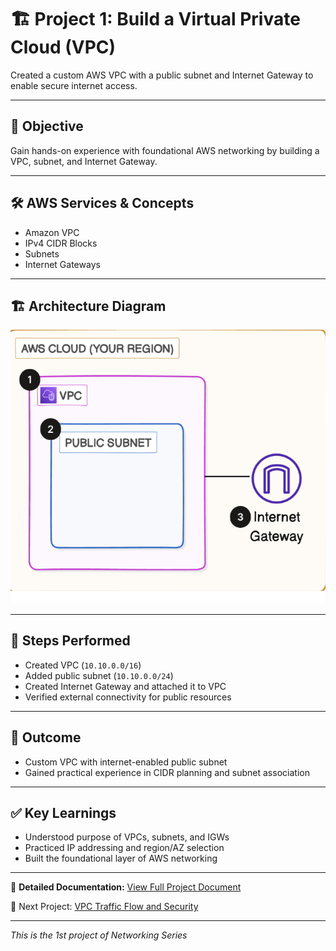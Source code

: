 # 🏗️ Project 1: Build a Virtual Private Cloud (VPC)

Created a custom AWS VPC with a public subnet and Internet Gateway to enable secure internet access.

---

## 📌 Objective
Gain hands-on experience with foundational AWS networking by building a VPC, subnet, and Internet Gateway.

---

## 🛠️ AWS Services & Concepts
- Amazon VPC
- IPv4 CIDR Blocks
- Subnets
- Internet Gateways

---

## 🏗️ Architecture Diagram
![Architecture Diagram](./03_architectural_diagram.png)

---

## 🚀 Steps Performed
- Created VPC (`10.10.0.0/16`)
- Added public subnet (`10.10.0.0/24`)
- Created Internet Gateway and attached it to VPC
- Verified external connectivity for public resources

---

## 🎯 Outcome
- Custom VPC with internet-enabled public subnet
- Gained practical experience in CIDR planning and subnet association

---

## ✅ Key Learnings
- Understood purpose of VPCs, subnets, and IGWs
- Practiced IP addressing and region/AZ selection
- Built the foundational layer of AWS networking

---

📄 **Detailed Documentation:** [View Full Project Document](./02_Project_Document.pdf)  

🔗 Next Project: [VPC Traffic Flow and Security](../02_VPC_Traffic_flow_and_security)

---
*This is the 1st project of Networking Series*
